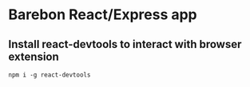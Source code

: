 # Barebon React/Express app

## Install react-devtools to interact with browser extension

```npm i -g react-devtools```


